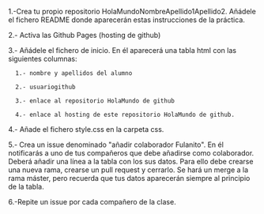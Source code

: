 1.-Crea tu propio repositorio HolaMundoNombreApellido1Apellido2. Añádele el fichero README donde aparecerán estas instrucciones de la práctica.

2.- Activa las Github Pages (hosting de github)

3.- Añádele el fichero de inicio. En él aparecerá una tabla html con las siguientes columnas: 

      1.- nombre y apellidos del alumno

      2.- usuariogithub 

      3.- enlace al repositorio HolaMundo de github

      4.- enlace al hosting de este repositorio HolaMundo de github.

4.- Añade el fichero style.css en la carpeta css. 

5.- Crea un issue denominado "añadir colaborador Fulanito". En él notificarás a uno de tus compañeros que debe añadirse como colaborador. Deberá añadir una línea a la tabla con los sus datos. Para ello debe crearse una nueva rama, crearse un pull request y cerrarlo. Se hará un merge a la rama máster, pero recuerda que tus datos aparecerán  siempre al principio de la tabla.

6.-Repite un issue por cada compañero de la clase.
